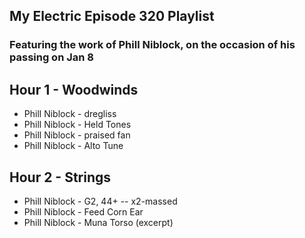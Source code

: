 ## My Electric Episode 320 Playlist
### Featuring the work of Phill Niblock, on the occasion of his passing on Jan 8

## Hour 1 - Woodwinds
* Phill Niblock - dregliss
* Phill Niblock - Held Tones
* Phill Niblock - praised fan
* Phill Niblock - Alto Tune



## Hour 2 - Strings
* Phill Niblock - G2, 44+ -- x2-massed
* Phill Niblock - Feed Corn Ear
* Phill Niblock - Muna Torso (excerpt)
